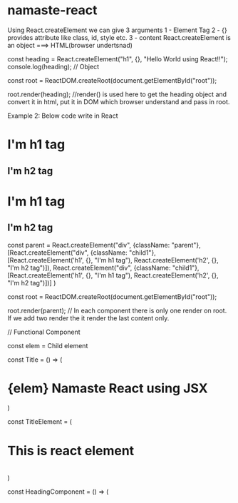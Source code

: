 # namaste-react



 Using React.createElement we can give 3 arguments 
 1 - Element Tag
 2 - {} provides attribute like class, id, style etc.
 3 - content
 React.createElement is an object ===> HTML(browser undertsnad)

 const heading = React.createElement("h1", {}, "Hello World using React!!");
 console.log(heading); // Object

 const root = ReactDOM.createRoot(document.getElementById("root"));

 root.render(heading);  //render() is used here to get the heading object and convert it in html, put it in DOM which browser understand and pass in root.

 Example 2: Below code write in React

 <div class="parent">
    <div class="child">
        <h1>I'm h1 tag</h1>
        <h2>I'm h2 tag</h2>
    </div>
    <div class="child2">
        <h1>I'm h1 tag</h1>
        <h2>I'm h2 tag</h2>
    </div>
</div> 

 const parent = React.createElement("div",
 {className: "parent"},
 [React.createElement("div", {className: "child1"}, 
 [React.createElement('h1', {}, "I'm h1 tag"), React.createElement('h2', {}, "I'm h2 tag")]),
 React.createElement("div", {className: "child1"}, 
 [React.createElement('h1', {}, "I'm h1 tag"), React.createElement('h2', {}, "I'm h2 tag")])]
 )

 const root = ReactDOM.createRoot(document.getElementById("root"));

 root.render(parent); // In each component there is only one render on root. If we add two render the it render the last content only.


 // Functional Component

const elem = <span>Child element</span>

const Title = () => (
    <h1 className='head' tabIndex="5">
        {elem}
        Namaste  React using JSX
    </h1>
)

const TitleElement = (
    <h1>This is react element</h1>    
)

const HeadingComponent = () => (
    <div id='container'>
        <Title />
        {Title()}
        {TitleElement}
        <h1 className='heading'>Namaste React Functional Component</h1>
    </div>
)


const root = ReactDOM.createRoot(document.getElementById("root"));

root.render(<HeadingComponent />)



--- If you have loop some list in JSX, we need to give a key property in html tag where we send data.
Example ==> 
            {
                resList.map(restaurent => (
                    <RestaurentCards key={restaurent.card.card.info.id} data={restaurent}/>
                ))
            }


# Namaste Food


/**
 * Header
 * - Logo
 * - Nav Item
 * Body
 * - Search
 * - RestaurentContainer
 *      - RestaurentCard
 * Footer
 *  - CopyRight
 *  - Links
 *  - Address
 *  - Contact
 */


 Two types of Export/Import

 - Default Export/Import

 export default Component
 import Component from "path";

- Named/Variable Export/Import

 export const Component
 import {Component} from "path";


# React Hooks
(Normal JS utility function)

- useState()
- useEffect()